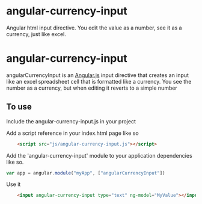 angular-currency-input
======================

Angular html input directive.  You edit the value as a number, see it as a currency, just like excel.


# angular-currency-input

angularCurrencyInput is an [Angular.js](http://angularjs.org/) input directive that creates an input like an excel spreadsheet cell that is formatted like a currency.  You see the number as a currency, but when editing it reverts to a simple number

## To use

Include the angular-currency-input.js in your project 

Add a script reference in your index.html page like so
```html
    <script src="js/angular-currency-input.js"></script>
```

Add the 'angular-currency-input' module to your application dependencies like so.
```javascript
var app = angular.module("myApp", ["angularCurrencyInput"])
```

Use it
```html
    <input angular-currency-input type="text" ng-model="MyValue"></input>
```


